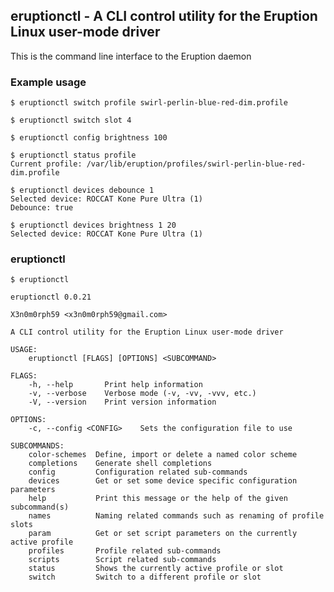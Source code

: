## eruptionctl - A CLI control utility for the Eruption Linux user-mode driver

This is the command line interface to the Eruption daemon

### Example usage

```shell
$ eruptionctl switch profile swirl-perlin-blue-red-dim.profile 
```

```shell
$ eruptionctl switch slot 4
```

```shell
$ eruptionctl config brightness 100
```

```shell
$ eruptionctl status profile
Current profile: /var/lib/eruption/profiles/swirl-perlin-blue-red-dim.profile
```

```shell
$ eruptionctl devices debounce 1
Selected device: ROCCAT Kone Pure Ultra (1)
Debounce: true
```

```shell
$ eruptionctl devices brightness 1 20
Selected device: ROCCAT Kone Pure Ultra (1)
```

### eruptionctl

```shell
$ eruptionctl

eruptionctl 0.0.21

X3n0m0rph59 <x3n0m0rph59@gmail.com>

A CLI control utility for the Eruption Linux user-mode driver

USAGE:
    eruptionctl [FLAGS] [OPTIONS] <SUBCOMMAND>

FLAGS:
    -h, --help       Print help information
    -v, --verbose    Verbose mode (-v, -vv, -vvv, etc.)
    -V, --version    Print version information

OPTIONS:
    -c, --config <CONFIG>    Sets the configuration file to use

SUBCOMMANDS:
    color-schemes  Define, import or delete a named color scheme
    completions    Generate shell completions
    config         Configuration related sub-commands
    devices        Get or set some device specific configuration parameters
    help           Print this message or the help of the given subcommand(s)
    names          Naming related commands such as renaming of profile slots
    param          Get or set script parameters on the currently active profile
    profiles       Profile related sub-commands
    scripts        Script related sub-commands
    status         Shows the currently active profile or slot
    switch         Switch to a different profile or slot
```
